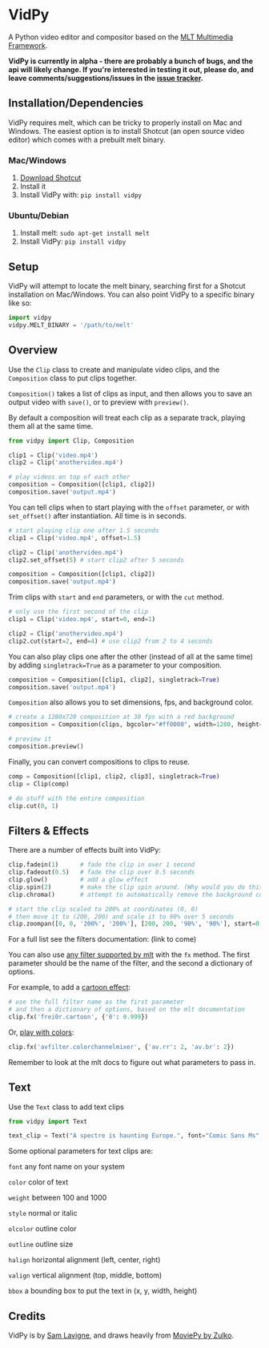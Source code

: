 # VidPy

A Python video editor and compositor based on the [MLT Multimedia Framework](https://www.mltframework.org/).

**VidPy is currently in alpha - there are probably a bunch of bugs, and the api will likely change. If you're interested in testing it out, please do, and leave comments/suggestions/issues in the [issue tracker](https://github.com/antiboredom/vidpy/issues).**

## Installation/Dependencies

VidPy requires melt, which can be tricky to properly install on Mac and Windows. The easiest option is to install Shotcut (an open source video editor) which comes with a prebuilt melt binary.

### Mac/Windows

1. [Download Shotcut](https://www.shotcut.org/download/)
2. Install it
3. Install VidPy with: ```pip install vidpy```

### Ubuntu/Debian

1. Install melt: ```sudo apt-get install melt```
2. Install VidPy: ```pip install vidpy```

## Setup

VidPy will attempt to locate the melt binary, searching first for a Shotcut installation on Mac/Windows. You can also point VidPy to a specific binary like so:

```python
import vidpy
vidpy.MELT_BINARY = '/path/to/melt'
``` 

## Overview

Use the `Clip` class to create and manipulate video clips, and the `Composition` class to put clips together.

`Composition()` takes a list of clips as input, and then allows you to save an output video with `save()`, or to preview with `preview()`.

By default a composition will treat each clip as a separate track, playing them all at the same time.

```python
from vidpy import Clip, Composition

clip1 = Clip('video.mp4')
clip2 = Clip('anothervideo.mp4')

# play videos on top of each other
composition = Composition([clip1, clip2])
composition.save('output.mp4')
```

You can tell clips when to start playing with the `offset` parameter, or with `set_offset()` after instantiation. All time is in seconds.

```python
# start playing clip one after 1.5 seconds
clip1 = Clip('video.mp4', offset=1.5)

clip2 = Clip('anothervideo.mp4')
clip2.set_offset(5) # start clip2 after 5 seconds

composition = Composition([clip1, clip2])
composition.save('output.mp4')
```

Trim clips with `start` and `end` parameters, or with the `cut` method.

```python
# only use the first second of the clip
clip1 = Clip('video.mp4', start=0, end=1)

clip2 = Clip('anothervideo.mp4')
clip2.cut(start=2, end=4) # use clip2 from 2 to 4 seconds
```

You can also play clips one after the other (instead of all at the same time) by adding `singletrack=True` as a parameter to your composition.

```python
composition = Composition([clip1, clip2], singletrack=True)
composition.save('output.mp4')
```

`Composition` also allows you to set dimensions, fps, and background color.

```python
# create a 1280x720 composition at 30 fps with a red background
composition = Composition(clips, bgcolor="#ff0000", width=1280, height=720, fps=30)

# preview it
composition.preview()
```

Finally, you can convert compositions to clips to reuse.

```python
comp = Composition([clip1, clip2, clip3], singletrack=True)
clip = Clip(comp)

# do stuff with the entire composition
clip.cut(0, 1)
```

## Filters & Effects

There are a number of effects built into VidPy: 

```python
clip.fadein(1) 		# fade the clip in over 1 second
clip.fadeout(0.5) 	# fade the clip over 0.5 seconds
clip.glow()   		# add a glow effect
clip.spin(2)  		# make the clip spin around. (Why would you do this? I don't know!)
clip.chroma() 		# attempt to automatically remove the background color

# start the clip scaled to 200% at coordinates (0, 0)
# then move it to (200, 200) and scale it to 90% over 5 seconds
clip.zoompan([0, 0, '200%', '200%'], [200, 200, '90%', '90%'], start=0, end=5)
```

For a full list see the filters documentation: (link to come)

You can also use [any filter supported by mlt](https://www.mltframework.org/plugins/PluginsFilters/) with the `fx` method. The first parameter should be the name of the filter, and the second a dictionary of options.

For example, to add a [cartoon effect](https://www.mltframework.org/plugins/FilterFrei0r-cartoon/):



```python
# use the full filter name as the first parameter
# and then a dictionary of options, based on the mlt documentation
clip.fx('frei0r.cartoon', {'0': 0.999})
```

Or, [play with colors](https://www.mltframework.org/plugins/FilterAvfilter-colorchannelmixer/):

```python
clip.fx('avfilter.colorchannelmixer', {'av.rr': 2, 'av.br': 2})
```

Remember to look at the mlt docs to figure out what parameters to pass in.

## Text

Use the `Text` class to add text clips

```python
from vidpy import Text

text_clip = Text("A spectre is haunting Europe.", font="Comic Sans Ms", size=100, color="#ff0000")
```

Some optional parameters for text clips are:

`font` any font name on your system

`color` color of text

`weight` between 100 and 1000

`style` normal or italic

`olcolor` outline color

`outline` outline size

`halign` horizontal alignment (left, center, right)

`valign` vertical alignment (top, middle, bottom)

`bbox` a bounding box to put the text in (x, y, width, height)

## Credits

VidPy is by [Sam Lavigne](http://lav.io), and draws heavily from [MoviePy by Zulko](http://zulko.github.io/moviepy/).



